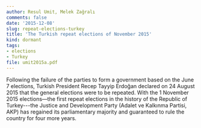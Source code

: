 ```yaml
---
author: Resul Umit, Melek Zağralı
comments: false
date: '2015-12-08'
slug: repeat-elections-turkey
title: 'The Turkish repeat elections of November 2015'
kind: dormant
tags:
- elections
- Turkey
file: umit2015a.pdf
---
```



Following the failure of the parties to form a government based on the June 7 elections, Turkish President Recep Tayyip Erdoğan declared on 24 August 2015 that the general elections were to be repeated. With the 1 November 2015 elections—the first repeat elections in the history of the Republic of Turkey---the Justice and Development Party (Adalet ve Kalkınma Partisi, AKP) has regained its parliamentary majority and guaranteed to rule the country for four more years.

